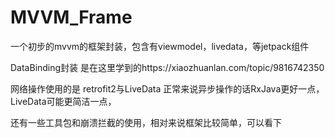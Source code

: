 # MVVM_Frame

一个初步的mvvm的框架封装，包含有viewmodel，livedata，等jetpack组件

DataBinding封装 是在这里学到的https://xiaozhuanlan.com/topic/9816742350

网络操作使用的是 retrofit2与LiveData  正常来说异步操作的话RxJava更好一点，LiveData可能更简洁一点，

还有一些工具包和崩溃拦截的使用，相对来说框架比较简单，可以看下
